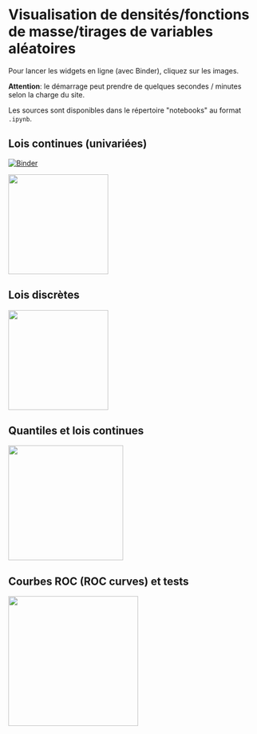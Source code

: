 # Visualisation de densités/fonctions de masse/tirages de variables aléatoires

Pour lancer les widgets en ligne (avec Binder), cliquez sur les images.

**Attention**: le démarrage peut prendre de quelques secondes / minutes selon la charge du site.

Les sources sont disponibles dans le répertoire "notebooks" au format `.ipynb`.


## Lois continues (univariées)
[![Binder](https://mybinder.org/badge_logo.svg)](https://mybinder.org/v2/gh/josephsalmon/Random-Widgets/HEAD?urlpath=voila%2Frender%2Fnotebooks%2FDensite_echantillons.ipynb)


[<img src="https://raw.github.com/josephsalmon/Random-Widgets/master/images/screenshot_continuous.png?sanitize=true" height="200">](https://mybinder.org/v2/gh/josephsalmon/Random-Widgets/HEAD?urlpath=voila%2Frender%2Fnotebooks%2FDensite_echantillons.ipynb)


## Lois discrètes

[<img src="https://raw.github.com/josephsalmon/Random-Widgets/master/images/screenshot_discrete.png?sanitize=true" height="200">](https://mybinder.org/v2/gh/josephsalmon/Random-Widgets/HEAD?urlpath=voila%2Frender%2Fnotebooks%2FFonction_masse_echantillon.ipynb)

## Quantiles et lois continues

[<img src="https://raw.github.com/josephsalmon/Random-Widgets/master/images/screenshot_quantile.png?sanitize=true" height="230">](https://mybinder.org/v2/gh/josephsalmon/Random-Widgets/HEAD?urlpath=voila%2Frender%2Fnotebooks%2FQuantile.ipynb)

## Courbes ROC (ROC curves) et tests
[<img src="https://raw.github.com/josephsalmon/Random-Widgets/master/images/screenshot_roc_curves.png?sanitize=true" height="260">](https://mybinder.org/v2/gh/josephsalmon/Random-Widgets/HEAD?urlpath=voila%2Frender%2Fnotebooks%2FROC_curve_PCR_tests.ipynb)


